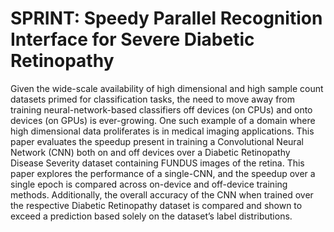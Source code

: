 # SPRINT: Speedy Parallel Recognition Interface for Severe Diabetic Retinopathy


Given the wide-scale availability of high dimensional and high sample count datasets primed for
classification tasks, the need to move away from training
neural-network-based classifiers off devices (on CPUs) and
onto devices (on GPUs) is ever-growing. One such example
of a domain where high dimensional data proliferates
is in medical imaging applications. This paper evaluates
the speedup present in training a Convolutional Neural
Network (CNN) both on and off devices over a Diabetic
Retinopathy Disease Severity dataset containing FUNDUS
images of the retina. This paper explores the performance
of a single-CNN, and the speedup over a single epoch is
compared across on-device and off-device training methods. Additionally, the overall accuracy of the CNN when
trained over the respective Diabetic Retinopathy dataset is
compared and shown to exceed a prediction based solely
on the dataset’s label distributions.
